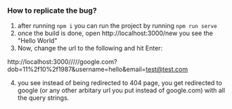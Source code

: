 ### How to replicate the bug?
1. after running `npm i` you can run the project by running `npm run serve`
2. once the build is done, open http://localhost:3000/new you see the "Hello World"
3. Now, change the url to the following and hit Enter:

http://localhost:3000/////google.com?dob=11%2f10%2f1987&username=hello&email=test@test.com

4. you see instead of being redirected to 404 page, you get redirected to google (or any other arbitary url you put instead of google.com) with all the query strings.

